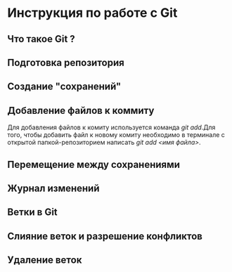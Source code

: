 # Инструкция по работе с Git

## Что такое Git ?

## Подготовка репозитория

## Создание "сохранений"

## Добавление файлов к коммиту
Для добавления файлов к комиту используется команда *git add*.Для того, чтобы добавить файл к новому комиту необходимо в терминале с открытой папкой-репозиторием написать *git add <имя файла>*.

## Перемещение между сохранениями

## Журнал изменений

## Ветки в Git

## Слияние веток и разрешение конфликтов

## Удаление веток
